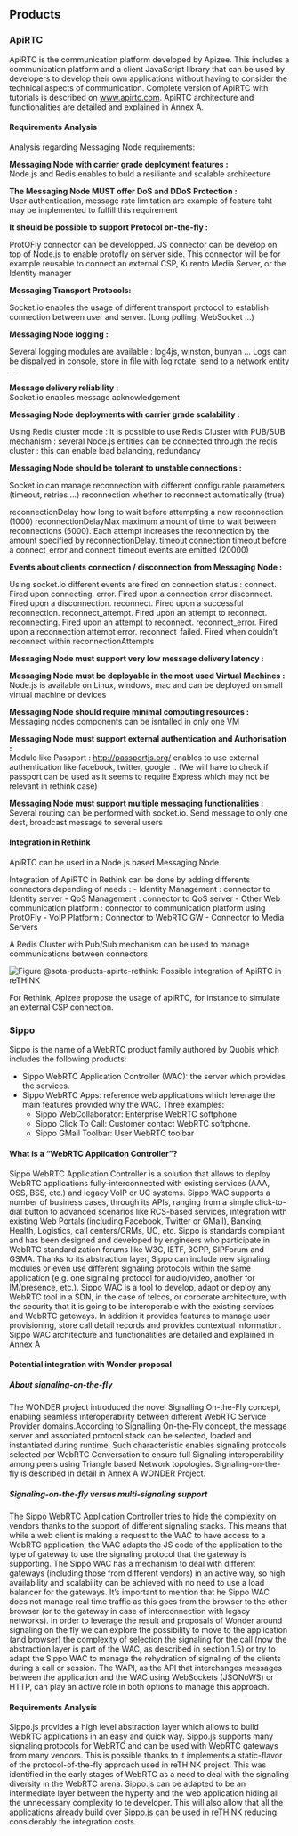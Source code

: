 Products
--------

### ApiRTC

ApiRTC is the communication platform developed by Apizee. This includes a communication platform and a client JavaScript library that can be used by developers to develop their own applications without having to consider the technical aspects of communication. Complete version of ApiRTC with tutorials is described on www.apirtc.com. ApiRTC architecture and functionalities are detailed and explained in Annex A.

#### Requirements Analysis

Analysis regarding Messaging Node requirements:

**Messaging Node with carrier grade deployment features :**</br> Node.js and Redis enables to buld a resiliante and scalable architecture

**The Messaging Node MUST offer DoS and DDoS Protection :**</br> User authentication, message rate limitation are example of feature taht may be implemented to fulfill this requirement

**It should be possible to support Protocol on-the-fly :**</br>

ProtOFly connector can be developped. JS connector can be develop on top of Node.js to enable protofly on server side. This connector will be for example reusable to connect an external CSP, Kurento Media Server, or the Identity manager

**Messaging Transport Protocols:**</br>

Socket.io enables the usage of different transport protocol to establish connection between user and server. (Long polling, WebSocket ...)

**Messaging Node logging :**</br>

Several logging modules are available : log4js, winston, bunyan ... Logs can be dispalyed in console, store in file with log rotate, send to a network entity ...

**Message delivery reliability :**</br> Socket.io enables message acknowledgement

**Messaging Node deployments with carrier grade scalability :**</br>

Using Redis cluster mode : it is possible to use Redis Cluster with PUB/SUB mechanism : several Node.js entities can be connected through the redis cluster : this can enable load balancing, redundancy</br>

**Messaging Node should be tolerant to unstable connections :**</br>

Socket.io can manage reconnection with different configurable parameters (timeout, retries ...) reconnection whether to reconnect automatically (true)

reconnectionDelay how long to wait before attempting a new reconnection (1000) reconnectionDelayMax maximum amount of time to wait between reconnections (5000). Each attempt increases the reconnection by the amount specified by reconnectionDelay. timeout connection timeout before a connect_error and connect_timeout events are emitted (20000)

**Events about clients connection / disconnection from Messaging Node :**</br>

Using socket.io different events are fired on connection status : connect. Fired upon connecting. error. Fired upon a connection error disconnect. Fired upon a disconnection. reconnect. Fired upon a successful reconnection. reconnect_attempt. Fired upon an attempt to reconnect. reconnecting. Fired upon an attempt to reconnect. reconnect_error. Fired upon a reconnection attempt error. reconnect_failed. Fired when couldn’t reconnect within reconnectionAttempts

**Messaging Node must support very low message delivery latency :**</br>

**Messaging Node must be deployable in the most used Virtual Machines :**</br> Node.js is available on Linux, windows, mac and can be deployed on small virtual machine or devices

**Messaging Node should require minimal computing resources :**</br> Messaging nodes components can be isntalled in only one VM

**Messaging Node must support external authentication and Authorisation :**</br> Module like Passport : http://passportjs.org/ enables to use external authentication like facebook, twitter, google .. (We will have to check if passport can be used as it seems to require Express which may not be relevant in rethink case)

**Messaging Node must support multiple messaging functionalities :**</br> Several routing can be performed with socket.io. Send message to only one dest, broadcast message to several users

#### Integration in Rethink

ApiRTC can be used in a Node.js based Messaging Node.

Integration of ApiRTC in Rethink can be done by adding differents connectors depending of needs : - Identity Management : connector to Identity server - QoS Management : connector to QoS server - Other Web communication platform : connector to communication platform using ProtOFly - VoIP Platform : Connector to WebRTC GW - Connector to Media Servers

A Redis Cluster with Pub/Sub mechanism can be used to manage communications between connectors

![Figure @sota-products-apirtc-rethink: Possible integration of ApiRTC in reTHINK](ApiRTC-IntegrationInReTHINK.png)

For Rethink, Apizee propose the usage of apiRTC, for instance to simulate an external CSP connection.

### Sippo

Sippo is the name of a WebRTC product family authored by Quobis which includes the following products:

-	Sippo WebRTC Application Controller (WAC): the server which provides the services.
-	Sippo WebRTC Apps: reference web applications which leverage the main features provided why the WAC. Three examples:
	-	Sippo WebCollaborator: Enterprise WebRTC softphone
	-	Sippo Click To Call: Customer contact WebRTC softphone.
	-	Sippo GMail Toolbar: User WebRTC toolbar

#### What is a “WebRTC Application Controller”?

Sippo WebRTC Application Controller is a solution that allows to deploy WebRTC applications fully-interconnected with existing services (AAA, OSS, BSS, etc.) and legacy VoIP or UC systems. Sippo WAC supports a number of business cases, through its APIs, ranging from a simple click-to-dial button to advanced scenarios like RCS-based services, integration with existing Web Portals (including Facebook, Twitter or GMail), Banking, Health, Logistics, call centers/CRMs, UC, etc. Sippo is standards compliant and has been designed and developed by engineers who participate in WebRTC standardization forums like W3C, IETF, 3GPP, SIPForum and GSMA. Thanks to its abstraction layer, Sippo can include new signaling modules or even use different signaling protocols within the same application (e.g. one signaling protocol for audio/video, another for IM/presence, etc.). Sippo WAC is a tool to develop, adapt or deploy any WebRTC tool in a SDN, in the case of telcos, or corporate architecture, with the security that it is going to be interoperable with the existing services and WebRTC gateways. In addition it provides features to manage user provisioning, store call detail records and provides contextual information. Sippo WAC architecture and functionalities are detailed and explained in Annex A

#### Potential integration with Wonder proposal

##### About signaling-on-the-fly

The WONDER project introduced the novel Signalling On-the-Fly concept, enabling seamless interoperability between different WebRTC Service Provider domains.According to Signalling On-the-Fly concept, the message server and associated protocol stack can be selected, loaded and instantiated during runtime. Such characteristic enables signaling protocols selected per WebRTC Conversation to ensure full Signaling interoperability among peers using Triangle based Network topologies. Signaling-on-the-fly is described in detail in Annex A WONDER Project.

##### Signaling-on-the-fly versus multi-signaling support

The Sippo WebRTC Application Controller tries to hide the complexity on vendors thanks to the support of different signaling stacks. This means that while a web client is making a request to the WAC to have access to a WebRTC application, the WAC adapts the JS code of the application to the type of gateway to use the signaling protocol that the gateway is supporting. The Sippo WAC has a mechanism to deal with different gateways (including those from different vendors) in an active way, so high availability and scalability can be achieved with no need to use a load balancer for the gateways. It’s important to mention that he Sippo WAC does not manage real time traffic as this goes from the browser to the other browser (or to the gateway in case of interconnection with legacy networks). In order to leverage the result and proposals of Wonder around signaling on the fly we can explore the possibility to move to the application (and browser) the complexity of selection the signaling for the call (now the abstraction layer is part of the WAC, as described in section 1.5) or try to adapt the Sippo WAC to manage the rehydration of signaling of the clients during a call or session. The WAPI, as the API that interchanges messages between the application and the WAC using WebSockets (JSONoWS) or HTTP, can play an active role in both options to manage this approach.

#### Requirements Analysis

Sippo.js provides a high level abstraction layer which allows to build WebRTC applications in an easy and quick way. Sippo.js supports many signaling protocols for WebRTC and can be used with WebRTC gateways from many vendors. This is possible thanks to it implements a static-flavor of the protocol-of-the-fly approach used in reTHINK project. This was identified in the early stages of WebRTC as a need to deal with the signaling diversity in the WebRTC arena. Sippo.js can be adapted to be an intermediate layer between the hyperty and the web application hiding all the unnecessary complexity to te developer. This will also allow that all the applications already build over Sippo.js can be used in reTHINK reducing considerably the integration costs.
